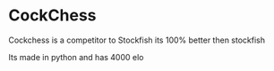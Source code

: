 # CockChess
Cockchess is a competitor to Stockfish its 100% better then stockfish


Its made in python and has 4000 elo
